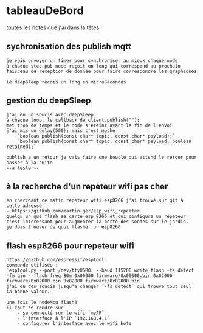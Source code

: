 # tableauDeBord
toutes les notes que j'ai dans la têtes

## sychronisation des publish mqtt

    je vais envoyer un timer pour synchroniser au mieux chaque node
    à chaque step pub node reçoit un long qui correspond au prochain 
    faisceau de reception de donnée pour faire correspondre les graphiques

    le deepSleep recois un long en microSecondes

## gestion du deepSleep

    j'ai eu un soucis avec deepSleep.
    à chaque loop, le callback de client.publish("");
    met trop de temps et le node s'eteint avant la fin de l'envoi
    j'ai mis un delay(500); mais c'est moche
        `boolean publish(const char* topic, const char* payload);`
        `boolean publish(const char* topic, const char* payload, boolean retained);`

    publish a un retour je vais faire une boucle qui attend le retour pour passer à la suite
    --à tester--

## à la recherche d'un repeteur wifi pas cher

    en cherchant ce matin repeteur wifi esp8266 j'ai trouvé sur git à cette adresse
    - https://github.com/martin-ger/esp_wifi_repeater
    quelqu'un qui flash se carte esp 8266 et qui configure un répeteur
    c'est interessant pour augmenter la porté des sondes sur le jardin. 
    je dois trouver de quoi flasher un esp8266

## flash esp8266 pour repeteur wifi

    https://github.com/espressif/esptool
    commande utilisée :
    `esptool.py --port /dev/ttyUSB0  --baud 115200 write_flash -fs detect -fm qio --flash_freq 80m 0x00000 firmware/0x00000.bin 0x02000 firmware/0x02000.bin 0x82000 firmware/0x82000.bin`
    j'ai eu des soucis jusqu'a changer `-fs detect` qui trouve tout seul la bonne valeur.

    une fois le nodeMcu flashé 
    il faut se rendre sur 
        - se connecté sur le wifi `myAP`
        - l'interface à l'IP `192.168.4.1`
        - configurer l'interface avec le wifi hote 